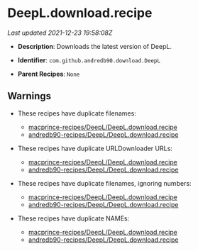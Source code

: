 # DeepL.download.recipe

_Last updated 2021-12-23 19:58:08Z_

- **Description**: Downloads the latest version of DeepL.

- **Identifier**: `com.github.andredb90.download.DeepL`

- **Parent Recipes**: `None`

## Warnings

- These recipes have duplicate filenames:
    - [macprince-recipes/DeepL/DeepL.download.recipe](/autopkg-dupe-tracker/macprince-recipes/DeepL/DeepL.download.recipe)
    - [andredb90-recipes/DeepL/DeepL.download.recipe](/autopkg-dupe-tracker/andredb90-recipes/DeepL/DeepL.download.recipe)

- These recipes have duplicate URLDownloader URLs:
    - [macprince-recipes/DeepL/DeepL.download.recipe](/autopkg-dupe-tracker/macprince-recipes/DeepL/DeepL.download.recipe)
    - [andredb90-recipes/DeepL/DeepL.download.recipe](/autopkg-dupe-tracker/andredb90-recipes/DeepL/DeepL.download.recipe)

- These recipes have duplicate filenames, ignoring numbers:
    - [macprince-recipes/DeepL/DeepL.download.recipe](/autopkg-dupe-tracker/macprince-recipes/DeepL/DeepL.download.recipe)
    - [andredb90-recipes/DeepL/DeepL.download.recipe](/autopkg-dupe-tracker/andredb90-recipes/DeepL/DeepL.download.recipe)

- These recipes have duplicate NAMEs:
    - [macprince-recipes/DeepL/DeepL.download.recipe](/autopkg-dupe-tracker/macprince-recipes/DeepL/DeepL.download.recipe)
    - [andredb90-recipes/DeepL/DeepL.download.recipe](/autopkg-dupe-tracker/andredb90-recipes/DeepL/DeepL.download.recipe)
